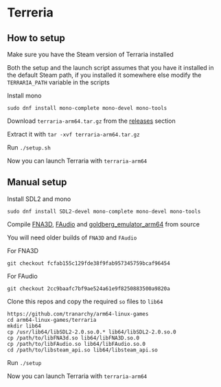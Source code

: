 # Terreria

## How to setup

Make sure you have the Steam version of Terraria installed

Both the setup and the launch script assumes that you have it installed in the default Steam path, if you installed it somewhere else modify the `TERRARIA_PATH` variable in the scripts

Install mono

```
sudo dnf install mono-complete mono-devel mono-tools
```

Download `terraria-arm64.tar.gz` from the [releases](https://github.com/tranarchy/arm64-linux-games/releases) section

Extract it with `tar -xvf terraria-arm64.tar.gz`

Run `./setup.sh`

Now you can launch Terraria with `terraria-arm64`

## Manual setup

Install SDL2 and mono

```
sudo dnf install SDL2-devel mono-complete mono-devel mono-tools
```

Compile [FNA3D](https://github.com/FNA-XNA/FNA3D), [FAudio](https://github.com/FNA-XNA/FAudio) and [goldberg_emulator_arm64](https://github.com/tranarchy/goldberg_emulator_arm64/)
from source

You will need older builds of `FNA3D` and `FAudio`

For FNA3D

```
git checkout fcfab155c129fde38f9fab957345759bcaf96454 
```

For FAudio

```
git checkout 2cc9baafc7bf9ae524a61e9f8250883500a9820a
```

Clone this repos and copy the required `so` files to `lib64`

```
https://github.com/tranarchy/arm64-linux-games
cd arm64-linux-games/terraria
mkdir lib64
cp /usr/lib64/libSDL2-2.0.so.0.* lib64/libSDL2-2.0.so.0
cp /path/to/libFNA3d.so lib64/libFNA3D.so.0
cp /path/to/libFAudio.so lib64/libFAudio.so.0
cd /path/to/libsteam_api.so lib64/libsteam_api.so
```

Run `./setup`

Now you can launch Terraria with `terraria-arm64`
